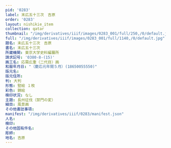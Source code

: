```yaml
---
pid: '0283'
label: 末広五十三次　吉原
order: '0283'
layout: nishikie_item
collection: qatar
thumbnail: "/img/derivatives/iiif/images/0283_001/full/250,/0/default.jpg"
full: "/img/derivatives/iiif/images/0283_001/full/1140,/0/default.jpg"
題名: 末広五十三次　吉原
書名: 末広五十三次
所蔵機関: 東京大学史料編纂所
請求記号: '0380-8-(15)'
画工名: 応需広重（二代目）画
和暦年月日: "（慶応元年閏５月）(18650055550)"
版元名: 
版元住所: 
判: 大判
形態: 竪絵 １枚
彩色: 錦絵
検印状況: なし
主題: 長州征伐（禁門の変）
細目: 風景画
その他書誌事項: 
manifest: "/img/derivatives/iiif/0283/manifest.json"
人名: 
検印: 
その他固有件名: 
彫師: 
地名: 吉原
---
```

